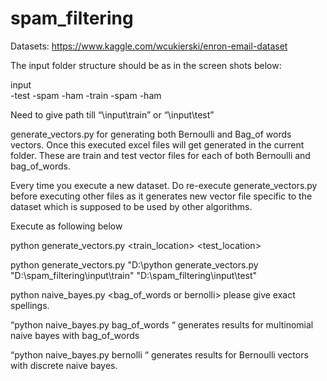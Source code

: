 # spam_filtering

Datasets: 
 https://www.kaggle.com/wcukierski/enron-email-dataset
 

The input folder structure should be as in the screen shots below:

   input   
    -test
       -spam
       -ham
    -train
       -spam
       -ham
       
       
Need to give path till “\input\train” or “\input\test”

generate_vectors.py for generating both Bernoulli and Bag_of words vectors. Once this executed excel files will get generated in the current folder. These are train and test vector files for each of both Bernoulli and bag_of_words.

Every time you execute a new dataset. Do re-execute generate_vectors.py before executing other files as it generates new vector file specific to the dataset which is supposed to be used by other algorithms.

Execute as following below

python generate_vectors.py <train_location> <test_location>

python generate_vectors.py "D:\python generate_vectors.py "D:\spam_filtering\input\train" "D:\spam_filtering\input\test"

python naive_bayes.py <bag_of_words or bernolli> please give exact spellings. 

“python naive_bayes.py bag_of_words “ generates results for multinomial naive bayes with bag_of_words 

“python naive_bayes.py bernolli “ generates results for Bernoulli vectors with discrete naive bayes.

